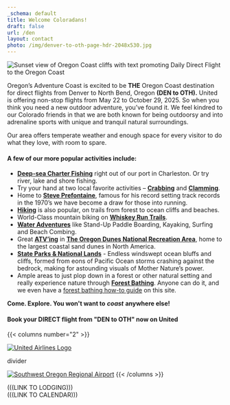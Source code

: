 ```yaml
---
_schema: default
title: Welcome Coloradans!
draft: false
url: /den
layout: contact
photo: /img/denver-to-oth-page-hdr-2048x530.jpg
---
```

![Sunset view of Oregon Coast cliffs with text promoting Daily Direct Flight to the Oregon Coast](/img/denver-page-sub-head-695x322.jpg)

Oregon’s Adventure Coast is excited to be **THE** Oregon Coast destination for direct flights from Denver to North Bend, Oregon **(DEN to OTH).** United is offering non-stop flights from May 22 to October 29, 2025. So when you think you need a new outdoor adventure, you’ve found it. We feel kindred to our Colorado friends in that we are both known for being outdoorsy and into adrenaline sports with unique and tranquil natural surroundings.

Our area offers temperate weather and enough space for every visitor to do what they love, with room to spare.

#### A few of our more popular activities include:

* [**Deep-sea Charter Fishing**](/fishing) right out of our port in Charleston. Or try river, lake and shore fishing.
* Try your hand at two local favorite activities – [**Crabbing**](/crabbing-clamming) and [**Clamming**](/clamming).
* Home to [**Steve Prefontaine**](/steve-prefontaine-story), famous for his record setting track records in the 1970’s we have become a draw for those into running.
* [**Hiking**](/hiking-walking) is also popular, on trails from forest to ocean cliffs and beaches.
* World-Class mountain biking on [**Whiskey Run Trails**](/cycling).
* [**Water Adventures**](/water-recreation) like Stand-Up Paddle Boarding, Kayaking, Surfing and Beach Combing.
* Great [**ATV’ing**](/atv-motorsports) in [**The Oregon Dunes National Recreation Area**](/untamed-dunes), home to the largest coastal sand dunes in North America.
* [**State Parks & National Lands**](/state-parks-and-national-lands) - Endless windswept ocean bluffs and cliffs, formed from eons of Pacific Ocean storms crashing against the bedrock, making for astounding visuals of Mother Nature’s power.
* Ample areas to just plop down in a forest or other natural setting and really experience nature through [**Forest Bathing**](/forest-bathing). Anyone can do it, and we even have a [forest bathing how-to guide](/forest-bathing-guide) on this site.

**Come. Explore. You won't want to** ***coast*** **anywhere else!**

#### Book your DIRECT flight from "DEN to OTH" now on United

{{< columns number="2" >}}

<a href="https://www.united.com/en/us" target="_blank" rel="noopener"><img src="/img/united-airport-logo.png" alt="United Airlines Logo" /></a>

divider

<a href="https://www.cooscountyairportdistrict.com/" target="_blank" rel="noopener"><img src="/img/oth-logo-southwest-oregon-regional-airport.png" alt="Southwest Oregon Regional Airport" /></a>
{{< /columns >}}

(((LINK TO LODGING)))<br>(((LINK TO CALENDAR)))

&nbsp;